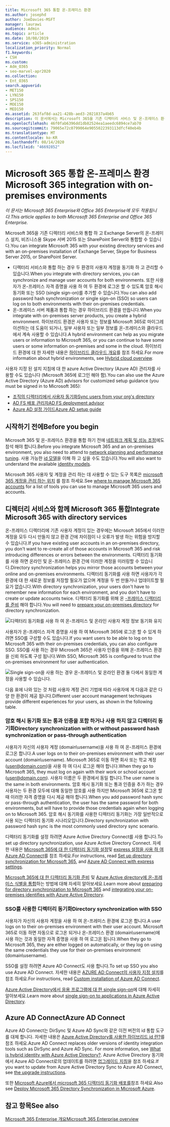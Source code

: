 ```yaml
---
title: Microsoft 365 통합 온-프레미스 환경
ms.author: josephd
author: JoeDavies-MSFT
manager: laurawi
audience: Admin
ms.topic: article
ms.date: 10/08/2019
ms.service: o365-administration
localization_priority: Normal
f1.keywords:
- CSH
ms.custom:
- Adm_O365
- seo-marvel-apr2020
ms.collection:
- Ent_O365
search.appverid:
- MET150
- LYN150
- SPS150
- MOE150
- MED150
ms.assetid: 263faf8d-aa21-428b-aed3-2021837a4b65
description: 이 문서에서는 Microsoft 365을 기존 디렉터리 서비스 및 온-프레미스 환경에 통합 하는 방법에 대해 알아봅니다.
ms.openlocfilehash: 46f0fab6396dd1db82524ea1aeedc6894ce7ab70
ms.sourcegitcommit: 79065e72c0799064e9055022393113dfcf40eb4b
ms.translationtype: MT
ms.contentlocale: ko-KR
ms.lasthandoff: 08/14/2020
ms.locfileid: "46692852"
---
```

# <a name="microsoft-365-integration-with-on-premises-environments"></a><span data-ttu-id="28fb4-103">Microsoft 365 통합 온-프레미스 환경</span><span class="sxs-lookup"><span data-stu-id="28fb4-103">Microsoft 365 integration with on-premises environments</span></span>

<span data-ttu-id="28fb4-104">*이 문서는 Microsoft 365 Enterprise와 Office 365 Enterprise에 모두 적용됩니다.*</span><span class="sxs-lookup"><span data-stu-id="28fb4-104">*This article applies to both Microsoft 365 Enterprise and Office 365 Enterprise.*</span></span>

<span data-ttu-id="28fb4-105">Microsoft 365을 기존 디렉터리 서비스와 통합 하 고 Exchange Server의 온-프레미스 설치, 비즈니스용 Skype 서버 2015 또는 SharePoint Server와 통합할 수 있습니다.</span><span class="sxs-lookup"><span data-stu-id="28fb4-105">You can integrate Microsoft 365 with your existing directory services and with an on-premises installation of Exchange Server, Skype for Business Server 2015, or SharePoint Server.</span></span>
  
 - <span data-ttu-id="28fb4-106">디렉터리 서비스와 통합 하는 경우 두 환경의 사용자 계정을 동기화 하 고 관리할 수 있습니다.</span><span class="sxs-lookup"><span data-stu-id="28fb4-106">When you integrate with directory services, you can synchronize and manage user accounts for both environments.</span></span> <span data-ttu-id="28fb4-107">또한 사용자가 온-프레미스 자격 증명을 사용 하 여 두 환경에 로그온 할 수 있도록 암호 해시 동기화 또는 SSO (single sign-on)를 추가할 수 있습니다.</span><span class="sxs-lookup"><span data-stu-id="28fb4-107">You can also add password hash synchronization or single sign-on (SSO) so users can log on to both environments with their on-premises credentials.</span></span>
 - <span data-ttu-id="28fb4-108">온-프레미스 서버 제품과 통합 하는 경우 하이브리드 환경을 만듭니다.</span><span class="sxs-lookup"><span data-stu-id="28fb4-108">When you integrate with on-premises server products, you create a hybrid environment.</span></span> <span data-ttu-id="28fb4-109">하이브리드 환경은 사용자 또는 정보를 Microsoft 365로 마이그레이션하는 데 도움이 되거나, 일부 사용자 또는 일부 정보를 온-프레미스와 클라우드에서 계속 사용할 수 있습니다.</span><span class="sxs-lookup"><span data-stu-id="28fb4-109">A hybrid environment can help as you migrate users or information to Microsoft 365, or you can continue to have some users or some information on-premises and some in the cloud.</span></span> <span data-ttu-id="28fb4-110">하이브리드 환경에 대 한 자세한 내용은 [하이브리드 클라우드 개요](https://docs.microsoft.com/Office365/Enterprise/hybrid-cloud-overview)를 참조 하세요.</span><span class="sxs-lookup"><span data-stu-id="28fb4-110">For more information about hybrid environments, see [Hybrid cloud overview](https://docs.microsoft.com/Office365/Enterprise/hybrid-cloud-overview).</span></span>

<span data-ttu-id="28fb4-111">사용자 지정 된 설치 지침에 대 한 azure Active Directory (Azure AD) 관리자를 사용할 수도 있습니다 (Microsoft 365에 로그인 해야 함).</span><span class="sxs-lookup"><span data-stu-id="28fb4-111">You can also use the Azure Active Directory (Azure AD) advisors for customized setup guidance (you must be signed in to Microsoft 365):</span></span>

- [<span data-ttu-id="28fb4-112">조직의 디렉터리에서 사용자 동기화</span><span class="sxs-lookup"><span data-stu-id="28fb4-112">Sync users from your org's directory</span></span>](https://aka.ms/aadconnectpwsync)
- [<span data-ttu-id="28fb4-113">AD FS 배포 관리자</span><span class="sxs-lookup"><span data-stu-id="28fb4-113">AD FS deployment advisor</span></span>](https://aka.ms/adfsguidance)
- [<span data-ttu-id="28fb4-114">Azure AD 설정 가이드</span><span class="sxs-lookup"><span data-stu-id="28fb4-114">Azure AD setup guide</span></span>](https://aka.ms/aadpguidance)
   
## <a name="before-you-begin"></a><span data-ttu-id="28fb4-115">시작하기 전에</span><span class="sxs-lookup"><span data-stu-id="28fb4-115">Before you begin</span></span>

<span data-ttu-id="28fb4-116">Microsoft 365 및 온-프레미스 환경을 통합 하기 전에 [네트워크 계획 및 성능 조정](network-planning-and-performance.md)에도 참석 해야 합니다.</span><span class="sxs-lookup"><span data-stu-id="28fb4-116">Before you integrate Microsoft 365 and an on-premises environment, you also need to attend to [network planning and performance tuning](network-planning-and-performance.md).</span></span> <span data-ttu-id="28fb4-117">사용 가능한 [id 모델](about-microsoft-365-identity.md)을 이해 하 고 싶을 수도 있습니다.</span><span class="sxs-lookup"><span data-stu-id="28fb4-117">You will also want to understand the available [identity models](about-microsoft-365-identity.md).</span></span> 

<span data-ttu-id="28fb4-118">Microsoft 365 사용자 및 계정을 관리 하는 데 사용할 수 있는 도구 목록은 [microsoft 365 계정을 관리 하는 위치](manage-microsoft-365-accounts.md) 를 참조 하세요.</span><span class="sxs-lookup"><span data-stu-id="28fb4-118">See [where to manage Microsoft 365 accounts](manage-microsoft-365-accounts.md) for a list of tools you can use to manage Microsoft 365 users and accounts.</span></span> 
  
## <a name="integrate-microsoft-365-with-directory-services"></a><span data-ttu-id="28fb4-119">디렉터리 서비스와 함께 Microsoft 365 통합</span><span class="sxs-lookup"><span data-stu-id="28fb4-119">Integrate Microsoft 365 with directory services</span></span>
<span data-ttu-id="28fb4-120">온-프레미스 디렉터리에 기존 사용자 계정이 있는 경우에는 Microsoft 365에서 이러한 계정을 모두 다시 만들지 않고 환경 간에 차이점이 나 오류가 발생 하는 위험을 방지할 수 있습니다.</span><span class="sxs-lookup"><span data-stu-id="28fb4-120">If you have existing user accounts in an on-premises directory, you don't want to re-create all of those accounts in Microsoft 365 and risk introducing differences or errors between the environments.</span></span> <span data-ttu-id="28fb4-121">디렉터리 동기화를 사용 하면 온라인 및 온-프레미스 환경 간에 이러한 계정을 미러링할 수 있습니다.</span><span class="sxs-lookup"><span data-stu-id="28fb4-121">Directory synchronization helps you mirror those accounts between your online and on-premises environments.</span></span> <span data-ttu-id="28fb4-122">디렉터리 동기화를 사용 하면 사용자가 각 환경에 대 한 새로운 정보를 저장할 필요가 없으며 계정을 두 번 만들거나 업데이트할 필요가 없습니다.</span><span class="sxs-lookup"><span data-stu-id="28fb4-122">With directory synchronization, your users don't have to remember new information for each environment, and you don't have to create or update accounts twice.</span></span> <span data-ttu-id="28fb4-123">디렉터리 동기화를 위해 온 [-프레미스 디렉터리를 준비](prepare-for-directory-synchronization.md) 해야 합니다.</span><span class="sxs-lookup"><span data-stu-id="28fb4-123">You will need to [prepare your on-premises directory](prepare-for-directory-synchronization.md) for directory synchronization.</span></span>
  
![디렉터리 동기화를 사용 하 여 온-프레미스 및 온라인 사용자 계정 정보 동기화 유지](../media/a64af0d0-9be6-46b1-8727-277e683abf5e.png)
  
<span data-ttu-id="28fb4-125">사용자가 온-프레미스 자격 증명을 사용 하 여 Microsoft 365에 로그온 할 수 있게 하려면 SSO를 구성할 수도 있습니다.</span><span class="sxs-lookup"><span data-stu-id="28fb4-125">If you want users to be able to log on to Microsoft 365 with their on-premises credentials, you can also configure SSO.</span></span> <span data-ttu-id="28fb4-126">SSO를 사용 하는 경우 Microsoft 365은 사용자 인증을 위해 온-프레미스 환경을 신뢰 하도록 구성 됩니다.</span><span class="sxs-lookup"><span data-stu-id="28fb4-126">With SSO, Microsoft 365 is configured to trust the on-premises environment for user authentication.</span></span>
  
![Single sign-on을 사용 하는 경우 온-프레미스 및 온라인 환경 둘 다에서 동일한 계정을 사용할 수 있습니다.](../media/d76235f2-8a53-405e-b8ef-dfa4cfc208b8.png)
  
<span data-ttu-id="28fb4-128">다음 표에 나와 있는 것 처럼 사용자 계정 관리 기법에 따라 사용자에 게 다음과 같은 다양 한 환경이 제공 됩니다.</span><span class="sxs-lookup"><span data-stu-id="28fb4-128">Different user account management techniques provide different experiences for your users, as shown in the following table.</span></span>
 
### <a name="directory-synchronization-with-or-without-password-hash-synchronization-or-pass-through-authentication"></a><span data-ttu-id="28fb4-129">암호 해시 동기화 또는 통과 인증을 포함 하거나 사용 하지 않고 디렉터리 동기화</span><span class="sxs-lookup"><span data-stu-id="28fb4-129">Directory synchronization with or without password hash synchronization or pass-through authentication</span></span>

<span data-ttu-id="28fb4-130">사용자가 자신의 사용자 계정 (domain\username)을 사용 하 여 온-프레미스 환경에 로그온 합니다.</span><span class="sxs-lookup"><span data-stu-id="28fb4-130">A user logs on to their on-premises environment with their user account (domain\username).</span></span> <span data-ttu-id="28fb4-131">Microsoft 365로 이동 하면 회사 또는 학교 계정 (user@domain.com)을 사용 하 여 다시 로그온 해야 합니다.</span><span class="sxs-lookup"><span data-stu-id="28fb4-131">When they go to Microsoft 365, they must log on again with their work or school account (user@domain.com).</span></span> <span data-ttu-id="28fb4-132">사용자 이름은 두 환경에서 동일 합니다.</span><span class="sxs-lookup"><span data-stu-id="28fb4-132">The user name is the same in both environments.</span></span> <span data-ttu-id="28fb4-133">암호 해시 동기화 또는 통과 인증을 추가 하는 경우 사용자는 두 환경 모두에 대해 동일한 암호를 사용 하지만 Microsoft 365에 로그온 할 때 이러한 자격 증명을 다시 제공 해야 합니다.</span><span class="sxs-lookup"><span data-stu-id="28fb4-133">When you add password hash sync or pass-through authentication, the user has the same password for both environments, but will have to provide those credentials again when logging on to Microsoft 365.</span></span> <span data-ttu-id="28fb4-134">암호 해시 동기화를 사용한 디렉터리 동기화는 가장 일반적으로 사용 되는 디렉터리 동기화 시나리오입니다.</span><span class="sxs-lookup"><span data-stu-id="28fb4-134">Directory synchronization with password hash sync is the most commonly used directory sync scenario.</span></span>

<span data-ttu-id="28fb4-135">디렉터리 동기화를 설정 하려면 Azure Active Directory Connect를 사용 합니다.</span><span class="sxs-lookup"><span data-stu-id="28fb4-135">To set up directory synchronization, use Azure Active Directory Connect.</span></span> <span data-ttu-id="28fb4-136">자세한 내용은 [Microsoft 365에 대 한 디렉터리 동기화 설정](set-up-directory-synchronization.md)및 [express 설정을 사용 하 여 Azure AD Connect](https://go.microsoft.com/fwlink/p/?LinkId=698537)를 참조 하세요.</span><span class="sxs-lookup"><span data-stu-id="28fb4-136">For instructions, read [Set up directory synchronization for Microsoft 365](set-up-directory-synchronization.md), and [Azure AD Connect with express settings](https://go.microsoft.com/fwlink/p/?LinkId=698537).</span></span>

<span data-ttu-id="28fb4-137">[Microsoft 365에 대 한 디렉터리 동기화 준비](prepare-for-directory-synchronization.md) 및 [Azure Active directory에 온-프레미스 식별을 통합](https://go.microsoft.com/fwlink/?LinkId=518101)하는 방법에 대해 자세히 알아보세요.</span><span class="sxs-lookup"><span data-stu-id="28fb4-137">Learn more about [preparing for directory synchronization to Microsoft 365](prepare-for-directory-synchronization.md) and [integrating your on-premises identifies with Azure Active Directory](https://go.microsoft.com/fwlink/?LinkId=518101).</span></span>

### <a name="directory-synchronization-with-sso"></a><span data-ttu-id="28fb4-138">SSO를 사용한 디렉터리 동기화</span><span class="sxs-lookup"><span data-stu-id="28fb4-138">Directory synchronization with SSO</span></span>

<span data-ttu-id="28fb4-139">사용자가 자신의 사용자 계정을 사용 하 여 온-프레미스 환경에 로그온 합니다.</span><span class="sxs-lookup"><span data-stu-id="28fb4-139">A user logs on to their on-premises environment with their user account.</span></span> <span data-ttu-id="28fb4-140">Microsoft 365로 이동 하면 자동으로 로그온 되거나 온-프레미스 환경 (domain\username)에 사용 하는 것과 동일한 자격 증명을 사용 하 여 로그온 됩니다.</span><span class="sxs-lookup"><span data-stu-id="28fb4-140">When they go to Microsoft 365, they are either logged on automatically, or they log on using the same credentials they use for their on-premises environment (domain\username).</span></span>

<span data-ttu-id="28fb4-141">SSO를 설정 하려면 Azure AD Connect도 사용 합니다.</span><span class="sxs-lookup"><span data-stu-id="28fb4-141">To set up SSO you also use Azure AD Connect.</span></span> <span data-ttu-id="28fb4-142">자세한 내용은 [AZURE AD Connect의 사용자 지정 설치](https://go.microsoft.com/fwlink/p/?LinkID=698430)를 참조 하세요.</span><span class="sxs-lookup"><span data-stu-id="28fb4-142">For instructions, read [Custom installation of Azure AD Connect](https://go.microsoft.com/fwlink/p/?LinkID=698430).</span></span>

<span data-ttu-id="28fb4-143">[Azure Active Directory에서 응용 프로그램에 대 한 single sign-on](https://go.microsoft.com/fwlink/p/?LinkId=698604)에 대해 자세히 알아보세요.</span><span class="sxs-lookup"><span data-stu-id="28fb4-143">Learn more about [single sign-on to applications in Azure Active Directory](https://go.microsoft.com/fwlink/p/?LinkId=698604).</span></span>

## <a name="azure-ad-connect"></a><span data-ttu-id="28fb4-144">Azure AD Connect</span><span class="sxs-lookup"><span data-stu-id="28fb4-144">Azure AD Connect</span></span>

<span data-ttu-id="28fb4-145">Azure AD Connect는 DirSync 및 Azure AD Sync와 같은 이전 버전의 id 통합 도구를 대체 합니다. 자세한 내용은 [Azure Active Directory를 사용한 하이브리드 id 란?](https://go.microsoft.com/fwlink/p/?LinkId=527969)를 참조 하세요.</span><span class="sxs-lookup"><span data-stu-id="28fb4-145">Azure AD Connect replaces older versions of identity integration tools such as DirSync and Azure AD Sync. For more information, see [What is hybrid identity with Azure Active Directory?](https://go.microsoft.com/fwlink/p/?LinkId=527969).</span></span> <span data-ttu-id="28fb4-146">Azure Active Directory 동기화에서 Azure AD Connect로의 업데이트를 하려면 [업그레이드 지침](https://go.microsoft.com/fwlink/p/?LinkId=733240)을 참조 하세요.</span><span class="sxs-lookup"><span data-stu-id="28fb4-146">If you want to update from Azure Active Directory Sync to Azure AD Connect, see [the upgrade instructions](https://go.microsoft.com/fwlink/p/?LinkId=733240).</span></span> 

<span data-ttu-id="28fb4-147">또한 [Microsoft Azure에서 microsoft 365 디렉터리 동기화 배포를](https://go.microsoft.com/fwlink/?LinkId=517887)참조 하세요.</span><span class="sxs-lookup"><span data-stu-id="28fb4-147">Also see [Deploy Microsoft 365 Directory Synchronization in Microsoft Azure](https://go.microsoft.com/fwlink/?LinkId=517887).</span></span>

## <a name="see-also"></a><span data-ttu-id="28fb4-148">참고 항목</span><span class="sxs-lookup"><span data-stu-id="28fb4-148">See also</span></span>

[<span data-ttu-id="28fb4-149">Microsoft 365 Enterprise 개요</span><span class="sxs-lookup"><span data-stu-id="28fb4-149">Microsoft 365 Enterprise overview</span></span>](microsoft-365-overview.md)
